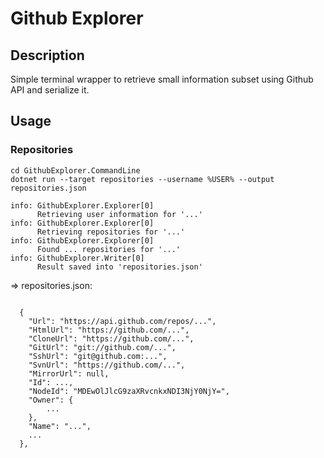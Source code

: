 # Github Explorer

## Description

Simple terminal wrapper to retrieve small information subset using Github API and serialize it.

## Usage

### Repositories

```
cd GithubExplorer.CommandLine
dotnet run --target repositories --username %USER% --output repositories.json
```
```
info: GithubExplorer.Explorer[0]
      Retrieving user information for '...'
info: GithubExplorer.Explorer[0]
      Retrieving repositories for '...'
info: GithubExplorer.Explorer[0]
      Found ... repositories for '...'
info: GithubExplorer.Writer[0]
      Result saved into 'repositories.json'
```

=> repositories.json:
```

  {
    "Url": "https://api.github.com/repos/...",
    "HtmlUrl": "https://github.com/...",
    "CloneUrl": "https://github.com/...",
    "GitUrl": "git://github.com/...",
    "SshUrl": "git@github.com:...",
    "SvnUrl": "https://github.com/...",
    "MirrorUrl": null,
    "Id": ...,
    "NodeId": "MDEwOlJlcG9zaXRvcnkxNDI3NjY0NjY=",
    "Owner": {
        ...
    },
    "Name": "...",
    ...
  },
```